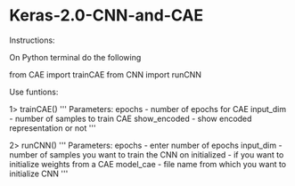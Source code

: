 # Keras-2.0-CNN-and-CAE

Instructions:

On Python terminal do the following

 from CAE import trainCAE
 from CNN import runCNN

Use funtions: 

1> trainCAE()
'''
Parameters:
epochs - number of epochs for CAE
input_dim - number of samples to train CAE
show_encoded - show encoded representation or not
'''

2> runCNN()
'''
Parameters:
	epochs - enter number of epochs
	input_dim - number of samples you want to train the CNN on
	initialized - if you want to initialize weights from a CAE
	model_cae - file name from which you want to initialize CNN
'''
